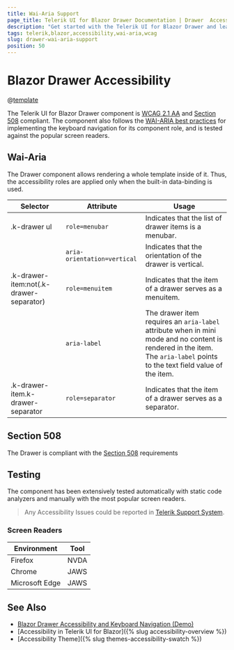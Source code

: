 ```yaml
---
title: Wai-Aria Support
page_title: Telerik UI for Blazor Drawer Documentation | Drawer  Accessibility
description: "Get started with the Telerik UI for Blazor Drawer and learn about its accessibility support for WAI-ARIA, Section 508, and WCAG 2.1."
tags: telerik,blazor,accessibility,wai-aria,wcag
slug: drawer-wai-aria-support 
position: 50 
---
```


# Blazor Drawer Accessibility

@[template](/_contentTemplates/common/parameters-table-styles.md#table-layout)



The Telerik UI for Blazor Drawer component is [WCAG 2.1 AA](https://www.w3.org/TR/WCAG21/) and [Section 508](http://www.section508.gov/) compliant. The component also follows the [WAI-ARIA best practices](https://www.w3.org/WAI/ARIA/apg/) for implementing the keyboard navigation for its component role, and is tested against the popular screen readers.

## Wai-Aria


The Drawer component allows rendering a whole template inside of it. Thus, the accessibility roles are applied only when the built-in data-binding is used.

| Selector | Attribute | Usage |
| -------- | --------- | ----- |
| .k-drawer ul | `role=menubar` | Indicates that the list of drawer items is a menubar. |
|  | `aria-orientation=vertical` | Indicates that the orientation of the drawer is vertical. |
| .k-drawer-item:not(.k-drawer-separator) | `role=menuitem` | Indicates that the item of a drawer serves as a menuitem. |
|  | `aria-label` | The drawer item requires an `aria-label` attribute when in mini mode and no content is rendered in the item. The `aria-label` points to the text field value of the item. |
| .k-drawer-item.k-drawer-separator | `role=separator` | Indicates that the item of a drawer serves as a separator. |

## Section 508


The Drawer is compliant with the [Section 508](http://www.section508.gov/) requirements

## Testing


The component has been extensively tested automatically with static code analyzers and manually with the most popular screen readers.

> Any Accessibility Issues could be reported in [Telerik Support System](https://www.telerik.com/account/support-center).

### Screen Readers

| Environment | Tool |
| ----------- | ---- |
| Firefox | NVDA |
| Chrome | JAWS |
| Microsoft Edge | JAWS |



## See Also

* [Blazor Drawer Accessibility and Keyboard Navigation (Demo)](https://demos.telerik.com/blazor-ui/drawer/keyboard-navigation)
* [Accessibility in Telerik UI for Blazor]({% slug accessibility-overview %})
* [Accessibility Theme]({% slug themes-accessibility-swatch %})
